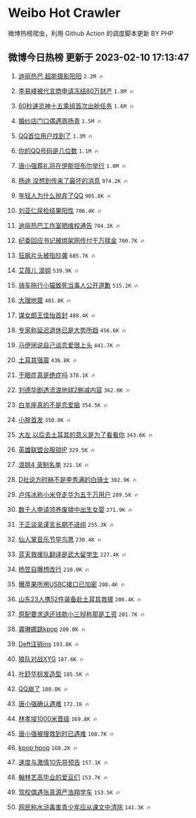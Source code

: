 # Weibo Hot Crawler 



微博热榜爬虫，利用 Github Action 的调度脚本更新 BY PHP 


## 微博今日热榜 更新于 2023-02-10 17:13:47 
1. [迪丽热巴 超能摄影阳阳](https://s.weibo.com/weibo?q=%E8%BF%AA%E4%B8%BD%E7%83%AD%E5%B7%B4%20%E8%B6%85%E8%83%BD%E6%91%84%E5%BD%B1%E9%98%B3%E9%98%B3&t=31&band_rank=1&Refer=top) `2.2M 🔥` 

1. [李易峰被代言商申请冻结80万财产](https://s.weibo.com/weibo?q=%23%E6%9D%8E%E6%98%93%E5%B3%B0%E8%A2%AB%E4%BB%A3%E8%A8%80%E5%95%86%E7%94%B3%E8%AF%B7%E5%86%BB%E7%BB%9380%E4%B8%87%E8%B4%A2%E4%BA%A7%23&t=31&band_rank=2&Refer=top) `1.8M 🔥` 

1. [60秒速览神十五乘组首次出舱任务](https://s.weibo.com/weibo?q=%2360%E7%A7%92%E9%80%9F%E8%A7%88%E7%A5%9E%E5%8D%81%E4%BA%94%E4%B9%98%E7%BB%84%E9%A6%96%E6%AC%A1%E5%87%BA%E8%88%B1%E4%BB%BB%E5%8A%A1%23&t=31&band_rank=3&Refer=top) `1.6M 🔥` 

1. [婚纱店门口偶遇周扬青](https://s.weibo.com/weibo?q=%E5%A9%9A%E7%BA%B1%E5%BA%97%E9%97%A8%E5%8F%A3%E5%81%B6%E9%81%87%E5%91%A8%E6%89%AC%E9%9D%92&t=31&band_rank=4&Refer=top) `1.5M 🔥` 

1. [QQ首位用户找到了](https://s.weibo.com/weibo?q=%23QQ%E9%A6%96%E4%BD%8D%E7%94%A8%E6%88%B7%E6%89%BE%E5%88%B0%E4%BA%86%23&t=31&band_rank=5&Refer=top) `1.3M 🔥` 

1. [你的QQ号码是几位数](https://s.weibo.com/weibo?q=%23%E4%BD%A0%E7%9A%84QQ%E5%8F%B7%E7%A0%81%E6%98%AF%E5%87%A0%E4%BD%8D%E6%95%B0%23&t=31&band_rank=6&Refer=top) `1.1M 🔥` 

1. [唐小强葬礼将在伊斯坦布尔举行](https://s.weibo.com/weibo?q=%23%E5%94%90%E5%B0%8F%E5%BC%BA%E8%91%AC%E7%A4%BC%E5%B0%86%E5%9C%A8%E4%BC%8A%E6%96%AF%E5%9D%A6%E5%B8%83%E5%B0%94%E4%B8%BE%E8%A1%8C%23&t=31&band_rank=7&Refer=top) `1.0M 🔥` 

1. [杨迪 没想到传来了最坏的消息](https://s.weibo.com/weibo?q=%E6%9D%A8%E8%BF%AA%20%E6%B2%A1%E6%83%B3%E5%88%B0%E4%BC%A0%E6%9D%A5%E4%BA%86%E6%9C%80%E5%9D%8F%E7%9A%84%E6%B6%88%E6%81%AF&t=31&band_rank=8&Refer=top) `974.2K 🔥` 

1. [年轻人为什么抛弃了QQ](https://s.weibo.com/weibo?q=%23%E5%B9%B4%E8%BD%BB%E4%BA%BA%E4%B8%BA%E4%BB%80%E4%B9%88%E6%8A%9B%E5%BC%83%E4%BA%86QQ%23&t=31&band_rank=9&Refer=top) `905.8K 🔥` 

1. [刘亚仁尿检结果阳性](https://s.weibo.com/weibo?q=%23%E5%88%98%E4%BA%9A%E4%BB%81%E5%B0%BF%E6%A3%80%E7%BB%93%E6%9E%9C%E9%98%B3%E6%80%A7%23&t=31&band_rank=10&Refer=top) `706.4K 🔥` 

1. [迪丽热巴工作室晒维权通告](https://s.weibo.com/weibo?q=%23%E8%BF%AA%E4%B8%BD%E7%83%AD%E5%B7%B4%E5%B7%A5%E4%BD%9C%E5%AE%A4%E6%99%92%E7%BB%B4%E6%9D%83%E9%80%9A%E5%91%8A%23&t=31&band_rank=11&Refer=top) `704.1K 🔥` 

1. [纪委回应书记被绑架网传付千万赎金](https://s.weibo.com/weibo?q=%23%E7%BA%AA%E5%A7%94%E5%9B%9E%E5%BA%94%E4%B9%A6%E8%AE%B0%E8%A2%AB%E7%BB%91%E6%9E%B6%E7%BD%91%E4%BC%A0%E4%BB%98%E5%8D%83%E4%B8%87%E8%B5%8E%E9%87%91%23&t=31&band_rank=12&Refer=top) `700.7K 🔥` 

1. [狂飙片头被指抄袭](https://s.weibo.com/weibo?q=%23%E7%8B%82%E9%A3%99%E7%89%87%E5%A4%B4%E8%A2%AB%E6%8C%87%E6%8A%84%E8%A2%AD%23&t=31&band_rank=13&Refer=top) `685.7K 🔥` 

1. [艾薇儿 浪姐](https://s.weibo.com/weibo?q=%E8%89%BE%E8%96%87%E5%84%BF%20%E6%B5%AA%E5%A7%90&t=31&band_rank=14&Refer=top) `539.9K 🔥` 

1. [骑车拖行小猫致死当事人公开道歉](https://s.weibo.com/weibo?q=%23%E9%AA%91%E8%BD%A6%E6%8B%96%E8%A1%8C%E5%B0%8F%E7%8C%AB%E8%87%B4%E6%AD%BB%E5%BD%93%E4%BA%8B%E4%BA%BA%E5%85%AC%E5%BC%80%E9%81%93%E6%AD%89%23&t=31&band_rank=15&Refer=top) `515.2K 🔥` 

1. [大理地震](https://s.weibo.com/weibo?q=%E5%A4%A7%E7%90%86%E5%9C%B0%E9%9C%87&t=31&band_rank=16&Refer=top) `481.8K 🔥` 

1. [谋女郎王佳怡首封](https://s.weibo.com/weibo?q=%23%E8%B0%8B%E5%A5%B3%E9%83%8E%E7%8E%8B%E4%BD%B3%E6%80%A1%E9%A6%96%E5%B0%81%23&t=31&band_rank=17&Refer=top) `480.4K 🔥` 

1. [专家称延迟退休已是大势所趋](https://s.weibo.com/weibo?q=%23%E4%B8%93%E5%AE%B6%E7%A7%B0%E5%BB%B6%E8%BF%9F%E9%80%80%E4%BC%91%E5%B7%B2%E6%98%AF%E5%A4%A7%E5%8A%BF%E6%89%80%E8%B6%8B%23&t=31&band_rank=18&Refer=top) `456.6K 🔥` 

1. [马伊琍说自己谈恋爱很上头](https://s.weibo.com/weibo?q=%23%E9%A9%AC%E4%BC%8A%E7%90%8D%E8%AF%B4%E8%87%AA%E5%B7%B1%E8%B0%88%E6%81%8B%E7%88%B1%E5%BE%88%E4%B8%8A%E5%A4%B4%23&t=31&band_rank=19&Refer=top) `441.7K 🔥` 

1. [土耳其强震](https://s.weibo.com/weibo?q=%E5%9C%9F%E8%80%B3%E5%85%B6%E5%BC%BA%E9%9C%87&t=31&band_rank=20&Refer=top) `436.8K 🔥` 

1. [干眼症真是绝症吗](https://s.weibo.com/weibo?q=%23%E5%B9%B2%E7%9C%BC%E7%97%87%E7%9C%9F%E6%98%AF%E7%BB%9D%E7%97%87%E5%90%97%23&t=31&band_rank=21&Refer=top) `378.1K 🔥` 

1. [刘德华剧透流浪地球2删减内容](https://s.weibo.com/weibo?q=%23%E5%88%98%E5%BE%B7%E5%8D%8E%E5%89%A7%E9%80%8F%E6%B5%81%E6%B5%AA%E5%9C%B0%E7%90%832%E5%88%A0%E5%87%8F%E5%86%85%E5%AE%B9%23&t=31&band_rank=22&Refer=top) `362.0K 🔥` 

1. [白羊座真的不是恋爱脑](https://s.weibo.com/weibo?q=%23%E7%99%BD%E7%BE%8A%E5%BA%A7%E7%9C%9F%E7%9A%84%E4%B8%8D%E6%98%AF%E6%81%8B%E7%88%B1%E8%84%91%23&t=31&band_rank=23&Refer=top) `354.5K 🔥` 

1. [小胖首发](https://s.weibo.com/weibo?q=%23%E5%B0%8F%E8%83%96%E9%A6%96%E5%8F%91%23&t=31&band_rank=24&Refer=top) `350.0K 🔥` 

1. [大左 以后去土耳其的意义是为了看看你](https://s.weibo.com/weibo?q=%E5%A4%A7%E5%B7%A6%20%E4%BB%A5%E5%90%8E%E5%8E%BB%E5%9C%9F%E8%80%B3%E5%85%B6%E7%9A%84%E6%84%8F%E4%B9%89%E6%98%AF%E4%B8%BA%E4%BA%86%E7%9C%8B%E7%9C%8B%E4%BD%A0&t=31&band_rank=25&Refer=top) `343.6K 🔥` 

1. [英雄联盟台服锁IP](https://s.weibo.com/weibo?q=%23%E8%8B%B1%E9%9B%84%E8%81%94%E7%9B%9F%E5%8F%B0%E6%9C%8D%E9%94%81IP%23&t=31&band_rank=26&Refer=top) `329.5K 🔥` 

1. [浪姐4 录制名单](https://s.weibo.com/weibo?q=%E6%B5%AA%E5%A7%904%20%E5%BD%95%E5%88%B6%E5%90%8D%E5%8D%95&t=31&band_rank=27&Refer=top) `321.1K 🔥` 

1. [D社说方时赫不是李秀满的白骑士](https://s.weibo.com/weibo?q=%23D%E7%A4%BE%E8%AF%B4%E6%96%B9%E6%97%B6%E8%B5%AB%E4%B8%8D%E6%98%AF%E6%9D%8E%E7%A7%80%E6%BB%A1%E7%9A%84%E7%99%BD%E9%AA%91%E5%A3%AB%23&t=31&band_rank=28&Refer=top) `302.9K 🔥` 

1. [卢伟冰称小米夺走华为五千万用户](https://s.weibo.com/weibo?q=%23%E5%8D%A2%E4%BC%9F%E5%86%B0%E7%A7%B0%E5%B0%8F%E7%B1%B3%E5%A4%BA%E8%B5%B0%E5%8D%8E%E4%B8%BA%E4%BA%94%E5%8D%83%E4%B8%87%E7%94%A8%E6%88%B7%23&t=31&band_rank=29&Refer=top) `289.5K 🔥` 

1. [数千人申请领养废墟中出生女婴](https://s.weibo.com/weibo?q=%23%E6%95%B0%E5%8D%83%E4%BA%BA%E7%94%B3%E8%AF%B7%E9%A2%86%E5%85%BB%E5%BA%9F%E5%A2%9F%E4%B8%AD%E5%87%BA%E7%94%9F%E5%A5%B3%E5%A9%B4%23&t=31&band_rank=30&Refer=top) `271.9K 🔥` 

1. [于正谈吴谨言长期不进组](https://s.weibo.com/weibo?q=%23%E4%BA%8E%E6%AD%A3%E8%B0%88%E5%90%B4%E8%B0%A8%E8%A8%80%E9%95%BF%E6%9C%9F%E4%B8%8D%E8%BF%9B%E7%BB%84%23&t=31&band_rank=31&Refer=top) `255.3K 🔥` 

1. [仙人掌音乐节早鸟票](https://s.weibo.com/weibo?q=%E4%BB%99%E4%BA%BA%E6%8E%8C%E9%9F%B3%E4%B9%90%E8%8A%82%E6%97%A9%E9%B8%9F%E7%A5%A8&t=31&band_rank=32&Refer=top) `230.4K 🔥` 

1. [蓝天救援队翻译是武大留学生](https://s.weibo.com/weibo?q=%23%E8%93%9D%E5%A4%A9%E6%95%91%E6%8F%B4%E9%98%9F%E7%BF%BB%E8%AF%91%E6%98%AF%E6%AD%A6%E5%A4%A7%E7%95%99%E5%AD%A6%E7%94%9F%23&t=31&band_rank=33&Refer=top) `227.4K 🔥` 

1. [杨笠自曝想改行](https://s.weibo.com/weibo?q=%23%E6%9D%A8%E7%AC%A0%E8%87%AA%E6%9B%9D%E6%83%B3%E6%94%B9%E8%A1%8C%23&t=31&band_rank=34&Refer=top) `210.0K 🔥` 

1. [曝苹果所用USBC接口已加密](https://s.weibo.com/weibo?q=%23%E6%9B%9D%E8%8B%B9%E6%9E%9C%E6%89%80%E7%94%A8USBC%E6%8E%A5%E5%8F%A3%E5%B7%B2%E5%8A%A0%E5%AF%86%23&t=31&band_rank=35&Refer=top) `208.4K 🔥` 

1. [山东23人携52件装备赴土耳其救援](https://s.weibo.com/weibo?q=%23%E5%B1%B1%E4%B8%9C23%E4%BA%BA%E6%90%BA52%E4%BB%B6%E8%A3%85%E5%A4%87%E8%B5%B4%E5%9C%9F%E8%80%B3%E5%85%B6%E6%95%91%E6%8F%B4%23&t=31&band_rank=36&Refer=top) `206.4K 🔥` 

1. [原配要求退还钱款小三辩称那是工资](https://s.weibo.com/weibo?q=%23%E5%8E%9F%E9%85%8D%E8%A6%81%E6%B1%82%E9%80%80%E8%BF%98%E9%92%B1%E6%AC%BE%E5%B0%8F%E4%B8%89%E8%BE%A9%E7%A7%B0%E9%82%A3%E6%98%AF%E5%B7%A5%E8%B5%84%23&t=31&band_rank=37&Refer=top) `201.7K 🔥` 

1. [龚琳娜跳kpop](https://s.weibo.com/weibo?q=%23%E9%BE%9A%E7%90%B3%E5%A8%9C%E8%B7%B3kpop%23&t=31&band_rank=38&Refer=top) `200.0K 🔥` 

1. [Deft注销ins](https://s.weibo.com/weibo?q=%23Deft%E6%B3%A8%E9%94%80ins%23&t=31&band_rank=39&Refer=top) `193.0K 🔥` 

1. [狼队对战XYG](https://s.weibo.com/weibo?q=%23%E7%8B%BC%E9%98%9F%E5%AF%B9%E6%88%98XYG%23&t=31&band_rank=40&Refer=top) `187.6K 🔥` 

1. [叶舒华棕发造型](https://s.weibo.com/weibo?q=%23%E5%8F%B6%E8%88%92%E5%8D%8E%E6%A3%95%E5%8F%91%E9%80%A0%E5%9E%8B%23&t=31&band_rank=41&Refer=top) `185.5K 🔥` 

1. [QQ崩了](https://s.weibo.com/weibo?q=%23QQ%E5%B4%A9%E4%BA%86%23&t=31&band_rank=42&Refer=top) `180.0K 🔥` 

1. [唐小强确认遇难](https://s.weibo.com/weibo?q=%23%E5%94%90%E5%B0%8F%E5%BC%BA%E7%A1%AE%E8%AE%A4%E9%81%87%E9%9A%BE%23&t=31&band_rank=43&Refer=top) `172.1K 🔥` 

1. [林孝埈1000米晋级](https://s.weibo.com/weibo?q=%23%E6%9E%97%E5%AD%9D%E5%9F%881000%E7%B1%B3%E6%99%8B%E7%BA%A7%23&t=31&band_rank=44&Refer=top) `169.8K 🔥` 

1. [唐小强被搜救到时已遇难](https://s.weibo.com/weibo?q=%23%E5%94%90%E5%B0%8F%E5%BC%BA%E8%A2%AB%E6%90%9C%E6%95%91%E5%88%B0%E6%97%B6%E5%B7%B2%E9%81%87%E9%9A%BE%23&t=31&band_rank=45&Refer=top) `168.7K 🔥` 

1. [kpop hpop](https://s.weibo.com/weibo?q=kpop%20hpop&t=31&band_rank=46&Refer=top) `168.2K 🔥` 

1. [速度与激情10先导预告](https://s.weibo.com/weibo?q=%23%E9%80%9F%E5%BA%A6%E4%B8%8E%E6%BF%80%E6%83%8510%E5%85%88%E5%AF%BC%E9%A2%84%E5%91%8A%23&t=31&band_rank=47&Refer=top) `157.1K 🔥` 

1. [翰林艺高毕业的爱豆们](https://s.weibo.com/weibo?q=%23%E7%BF%B0%E6%9E%97%E8%89%BA%E9%AB%98%E6%AF%95%E4%B8%9A%E7%9A%84%E7%88%B1%E8%B1%86%E4%BB%AC%23&t=31&band_rank=48&Refer=top) `153.7K 🔥` 

1. [驾校偶遇张真源严浩翔学车](https://s.weibo.com/weibo?q=%23%E9%A9%BE%E6%A0%A1%E5%81%B6%E9%81%87%E5%BC%A0%E7%9C%9F%E6%BA%90%E4%B8%A5%E6%B5%A9%E7%BF%94%E5%AD%A6%E8%BD%A6%23&t=31&band_rank=49&Refer=top) `153.5K 🔥` 

1. [网民称水浒毒害青少年应从课文中清除](https://s.weibo.com/weibo?q=%23%E7%BD%91%E6%B0%91%E7%A7%B0%E6%B0%B4%E6%B5%92%E6%AF%92%E5%AE%B3%E9%9D%92%E5%B0%91%E5%B9%B4%E5%BA%94%E4%BB%8E%E8%AF%BE%E6%96%87%E4%B8%AD%E6%B8%85%E9%99%A4%23&t=31&band_rank=50&Refer=top) `141.3K 🔥` 


